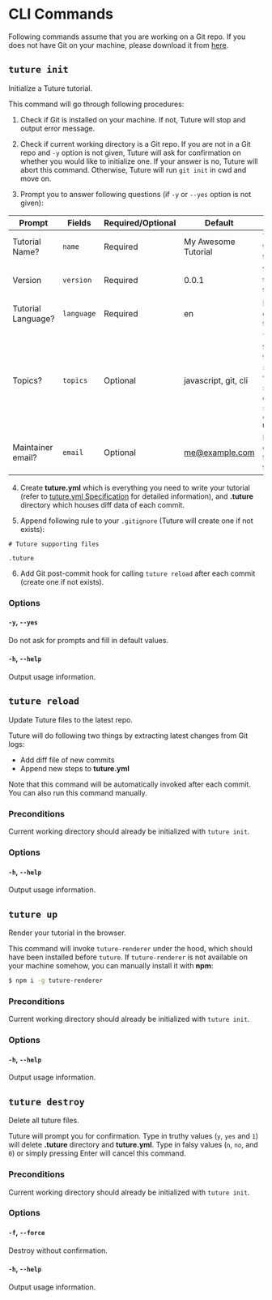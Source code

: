 # CLI Commands

Following commands assume that you are working on a Git repo. If you does not have Git on your machine, please download it from [here](https://git-scm.com/downloads).

## `tuture init`

Initialize a Tuture tutorial.

This command will go through following procedures:

1. Check if Git is installed on your machine. If not, Tuture will stop and output error message.

2. Check if current working directory is a Git repo. If you are not in a Git repo and `-y` option is not given, Tuture will ask for confirmation on whether you would like to initialize one. If your answer is no, Tuture will abort this command. Otherwise, Tuture will run `git init` in cwd and move on.

3. Prompt you to answer following questions (if `-y` or `--yes` option is not given):

| Prompt             | Fields     | Required/Optional | Default            | Meaning                                                      |
| ------------------ | ---------- | ----------------- | ------------------ | ------------------------------------------------------------ |
| Tutorial Name?     | `name`     | Required          | My Awesome Tutorial | Title of this tutorial                                       |
| Version | `version` | Required          | 0.0.1            | Version of this tutorial        |
| Tutorial Language? | `language` | Required  | en           | Language of this tutorial |
| Topics? | `topics` | Optional  | javascript,  git, cli | Topics of this tutorial, separated with spaces or commas, such as `express, mongodb` |
| Maintainer email? | `email` | Optional | me@example.com | Maintainer email of this tutorial |

4. Create **tuture.yml** which is everything you need to write your tutorial (refer to [tuture.yml Specification](TUTURE_YML_SPEC.md) for detailed information), and **.tuture** directory which houses diff data of each commit.

5. Append following rule to your `.gitignore` (Tuture will create one if not exists):

```
# Tuture supporting files

.tuture
```

6. Add Git post-commit hook for calling `tuture reload` after each commit (create one if not exists).

### Options

#### `-y`, `--yes`

Do not ask for prompts and fill in default values.

#### `-h`, `--help`

Output usage information.

## `tuture reload`

Update Tuture files to the latest repo.

Tuture will do following two things by extracting latest changes from Git logs:

- Add diff file of new commits
- Append new steps to **tuture.yml**

Note that this command will be automatically invoked after each commit. You can also run this command manually.

### Preconditions

Current working directory should already be initialized with `tuture init`.

### Options

#### `-h`, `--help`

Output usage information.

## `tuture up`

Render your tutorial in the browser.

This command will invoke `tuture-renderer` under the hood, which should have been installed before `tuture`. If `tuture-renderer` is not available on your machine somehow, you can manually install it with **npm**:

```bash
$ npm i -g tuture-renderer
```

### Preconditions

Current working directory should already be initialized with `tuture init`.

### Options

#### `-h`, `--help`

Output usage information.

## `tuture destroy`

Delete all tuture files.

Tuture will prompt you for confirmation. Type in truthy values (`y`, `yes` and `1`) will delete **.tuture** directory and **tuture.yml**. Type in falsy values (`n`, `no`, and `0`) or simply pressing Enter will cancel this command.

### Preconditions

Current working directory should already be initialized with `tuture init`.

### Options

#### `-f`, `--force`

Destroy without confirmation.

#### `-h`, `--help`

Output usage information.
